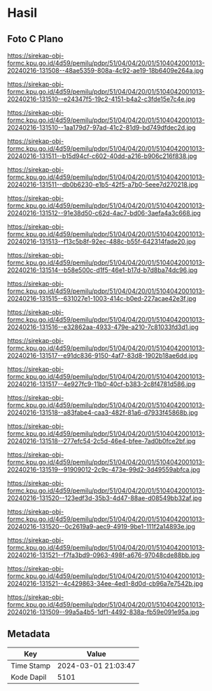 # Hasil

## Foto C Plano

https://sirekap-obj-formc.kpu.go.id/4d59/pemilu/pdpr/51/04/04/20/01/5104042001013-20240216-131508--48ae5359-808a-4c92-ae19-18b6409e264a.jpg

https://sirekap-obj-formc.kpu.go.id/4d59/pemilu/pdpr/51/04/04/20/01/5104042001013-20240216-131510--e24347f5-19c2-4151-b4a2-c3fde15e7c4e.jpg

https://sirekap-obj-formc.kpu.go.id/4d59/pemilu/pdpr/51/04/04/20/01/5104042001013-20240216-131510--1aa179d7-97ad-41c2-81d9-bd749dfdec2d.jpg

https://sirekap-obj-formc.kpu.go.id/4d59/pemilu/pdpr/51/04/04/20/01/5104042001013-20240216-131511--b15d94cf-c602-40dd-a216-b906c216f838.jpg

https://sirekap-obj-formc.kpu.go.id/4d59/pemilu/pdpr/51/04/04/20/01/5104042001013-20240216-131511--db0b6230-e1b5-42f5-a7b0-5eee7d270218.jpg

https://sirekap-obj-formc.kpu.go.id/4d59/pemilu/pdpr/51/04/04/20/01/5104042001013-20240216-131512--91e38d50-c62d-4ac7-bd06-3aefa4a3c668.jpg

https://sirekap-obj-formc.kpu.go.id/4d59/pemilu/pdpr/51/04/04/20/01/5104042001013-20240216-131513--f13c5b8f-92ec-488c-b55f-642314fade20.jpg

https://sirekap-obj-formc.kpu.go.id/4d59/pemilu/pdpr/51/04/04/20/01/5104042001013-20240216-131514--b58e500c-d1f5-46e1-b17d-b7d8ba74dc96.jpg

https://sirekap-obj-formc.kpu.go.id/4d59/pemilu/pdpr/51/04/04/20/01/5104042001013-20240216-131515--631027e1-1003-414c-b0ed-227acae42e3f.jpg

https://sirekap-obj-formc.kpu.go.id/4d59/pemilu/pdpr/51/04/04/20/01/5104042001013-20240216-131516--e32862aa-4933-479e-a210-7c81033fd3d1.jpg

https://sirekap-obj-formc.kpu.go.id/4d59/pemilu/pdpr/51/04/04/20/01/5104042001013-20240216-131517--e91dc836-9150-4af7-83d8-1902b18ae6dd.jpg

https://sirekap-obj-formc.kpu.go.id/4d59/pemilu/pdpr/51/04/04/20/01/5104042001013-20240216-131517--4e927fc9-11b0-40cf-b383-2c8f4781d586.jpg

https://sirekap-obj-formc.kpu.go.id/4d59/pemilu/pdpr/51/04/04/20/01/5104042001013-20240216-131518--a83fabe4-caa3-482f-81a6-d7933f45868b.jpg

https://sirekap-obj-formc.kpu.go.id/4d59/pemilu/pdpr/51/04/04/20/01/5104042001013-20240216-131518--277efc54-2c5d-46e4-bfee-7ad0b0fce2bf.jpg

https://sirekap-obj-formc.kpu.go.id/4d59/pemilu/pdpr/51/04/04/20/01/5104042001013-20240216-131519--91909012-2c9c-473e-99d2-3d49559abfca.jpg

https://sirekap-obj-formc.kpu.go.id/4d59/pemilu/pdpr/51/04/04/20/01/5104042001013-20240216-131520--123edf3d-35b3-4d47-88ae-d08549bb32af.jpg

https://sirekap-obj-formc.kpu.go.id/4d59/pemilu/pdpr/51/04/04/20/01/5104042001013-20240216-131520--0c2619a9-aec9-4919-9be1-111f2a14893e.jpg

https://sirekap-obj-formc.kpu.go.id/4d59/pemilu/pdpr/51/04/04/20/01/5104042001013-20240216-131521--f7fa3bd9-0963-498f-a676-97048cde88bb.jpg

https://sirekap-obj-formc.kpu.go.id/4d59/pemilu/pdpr/51/04/04/20/01/5104042001013-20240216-131521--4c429863-34ee-4ed1-8d0d-cb96a7e7542b.jpg

https://sirekap-obj-formc.kpu.go.id/4d59/pemilu/pdpr/51/04/04/20/01/5104042001013-20240216-131509--99a5a4b5-1df1-4492-838a-fb59e091e95a.jpg


## Metadata

| Key        | Value               |
| ---------- | ------------------- |
| Time Stamp | 2024-03-01 21:03:47 |
| Kode Dapil | 5101                |



